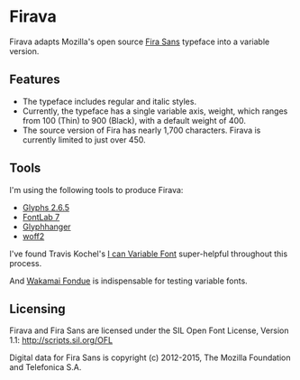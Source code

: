 # Firava

Firava adapts Mozilla's open source [Fira Sans](https://github.com/mozilla/Fira) typeface into a variable version.

## Features

* The typeface includes regular and italic styles.
* Currently, the typeface has a single variable axis, weight, which ranges from 100 (Thin) to 900 (Black), with a default weight of 400.
* The source version of Fira has nearly 1,700 characters. Firava is currently limited to just over 450.

## Tools

I'm using the following tools to produce Firava:
* [Glyphs 2.6.5](https://glyphsapp.com/)
* [FontLab 7](https://www.fontlab.com/font-editor/fontlab/)
* [Glyphhanger](https://github.com/filamentgroup/glyphhanger)
* [woff2](https://github.com/google/woff2)

I've found Travis Kochel's [I can Variable Font](https://github.com/scribbletone/i-can-variable-font) super-helpful throughout this process.

And [Wakamai Fondue](https://wakamaifondue.com/) is indispensable for testing variable fonts.

## Licensing

Firava and Fira Sans are licensed under the SIL Open Font License, Version 1.1:
http://scripts.sil.org/OFL

Digital data for Fira Sans is copyright (c) 2012-2015, The Mozilla Foundation and Telefonica S.A.
